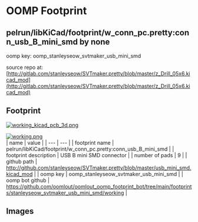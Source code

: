 # OOMP Footprint  
## pelrun/libKiCad/footprint/w_conn_pc.pretty:conn_usb_B_mini_smd  by none  
  
oomp key: oomp_stanleyseow_svtmaker_usb_mini_smd  
  
source repo at: [http://gitlab.com/stanleyseow/SVTmaker.pretty/blob/master/z_Drill_05x6.kicad_mod](http://gitlab.com/stanleyseow/SVTmaker.pretty/blob/master/z_Drill_05x6.kicad_mod)  
## Footprint  
  
[![working_kicad_pcb_3d.png](working_kicad_pcb_3d_600.png)](working_kicad_pcb_3d.png)  
  
[![working.png](working_600.png)](working.png)  
| name | value | 
| --- | --- | 
| footprint name | pelrun/libKiCad/footprint/w_conn_pc.pretty:conn_usb_B_mini_smd | 
| footprint description | USB B mini SMD connector | 
| number of pads | 9 | 
| github path | http://github.com/stanleyseow/SVTmaker.pretty/blob/master/usb_mini_smd.kicad_mod | 
| oomp key | oomp_stanleyseow_svtmaker_usb_mini_smd | 
| oomp bot github | https://github.com/oomlout/oomlout_oomp_footprint_bot/tree/main/footprints/stanleyseow_svtmaker_usb_mini_smd/working | 
## Images  
